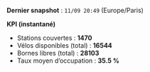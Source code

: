 **Dernier snapshot** : `11/09 20:49` (Europe/Paris)

**KPI (instantané)**

- Stations couvertes : **1470**
- Vélos disponibles (total) : **16544**
- Bornes libres (total) : **28103**
- Taux moyen d’occupation : **35.5 %**
